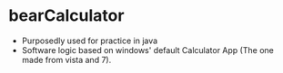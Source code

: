 # bearCalculator

- Purposedly used for practice in java
- Software logic based on windows' default Calculator App (The one made from vista and 7).
